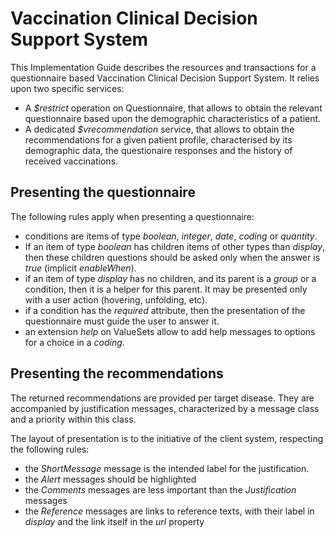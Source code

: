 # Vaccination Clinical Decision Support System

This Implementation Guide describes the resources and transactions for a questionnaire based Vaccination Clinical Decision Support System.
It relies upon two specific services:
- A *$restrict* operation on Questionnaire, that allows to obtain the relevant questionnaire based upon the demographic characteristics of a patient.
- A dedicated *$vrecommendation* service, that allows to obtain the recommendations for a given patient profile, characterised by its demographic data, the questionaire responses and the history of received vaccinations.

## Presenting the questionnaire

The following rules apply when presenting a questionnaire:

- conditions are items of type *boolean*, *integer*, *date*, *coding* or *quantity*.
- If an item of type *boolean* has children items of other types than *display*, then these children questions should be asked only when the answer is *true* (implicit *enableWhen*).
- if an item of type *display* has no children, and its parent is a *group* or a condition, then it is a helper for this parent. It may be presented only with a user action (hovering, unfolding, etc).
- if a condition has the *required* attribute, then the presentation of the questionnaire must guide the user to answer it.
- an extension *help* on ValueSets allow to add help messages to options for a choice in a *coding*.

## Presenting the recommendations

The returned recommendations are provided per target disease. They are accompanied by justification messages, characterized by a message class and a priority within this class. 

The layout of presentation is to the initiative of the client system, respecting the following rules:

- the *ShortMessage* message is the intended label for the justification.
- the *Alert* messages should be highlighted 
- the *Comments* messages are less important than the *Justification* messages
- the *Reference* messages are links to reference texts, with their label in *display* and the link itself in the *url* property


